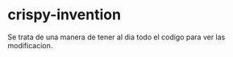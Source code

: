 # crispy-invention
Se trata de una manera de tener al dia todo el codigo para ver las modificacion.
